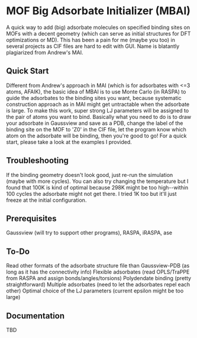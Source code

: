 # MOF Big Adsorbate Initializer (MBAI)
A quick way to add (big) adsorbate molecules on specified binding sites on MOFs with a decent geometry (which can serve as initial structures for DFT optimizations or MD). This has been a pain for me (maybe you too) in several projects as CIF files are hard to edit with GUI. Name is blatantly plagiarized from Andrew's MAI.

## Quick Start
Different from Andrew's approach in MAI (which is for adsorbates with <=3 atoms, AFAIK), the basic idea of MBAI is to use Monte Carlo (in RASPA) to guide the adsorbates to the binding sites you want, because systematic construction approach as in MAI might get untractable when the adsorbate is large. To make this work, super strong LJ parameters will be assigned to the pair of atoms you want to bind.  Basically what you need to do is to draw your adsorbate in Gaussview and save as a PDB, change the label of the binding site on the MOF to 'Z0' in the CIF file, let the program know which atom on the adsorbate will be binding, then you're good to go!   For a quick start, please take a look at the examples I provided.

## Troubleshooting
If the binding geometry doesn't look good, just re-run the simulation (maybe with more cycles). You can also try changing the temperature but I found that 100K is kind of optimal because 298K might be too high--within 100 cycles the adsorbate might not get there. I tried 1K too but it'll just freeze at the initial configuration.

## Prerequisites
Gaussview (will try to support other programs), RASPA, iRASPA, ase

## To-Do
Read other formats of the adsorbate structure file than Gaussview-PDB (as long as it has the connectivity info)  Flexible adsorbates (read OPLS/TraPPE from RASPA and assign bonds/angles/torsions)  Polydendate binding (pretty straightforward)  Multiple adsorbates (need to let the adsorbates repel each other)  Optimal choice of the LJ parameters (current epsilon might be too large)

## Documentation
TBD
